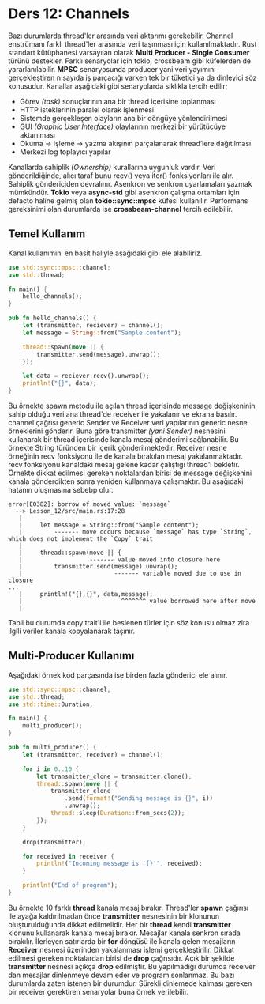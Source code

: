 # Ders 12: Channels

Bazı durumlarda thread'ler arasında veri aktarımı gerekebilir. Channel enstrümanı farklı thread'ler arasında veri taşınması için kullanılmaktadır. Rust standart kütüphanesi varsayılan olarak **Multi Producer - Single Consumer** türünü destekler. Farklı senaryolar için tokio, crossbeam gibi küfelerden de yararlanılabilir. **MPSC** senaryosunda producer yani veri yayımını gerçekleştiren n sayıda iş parçacığı varken tek bir tüketici ya da dinleyici söz konusudur. Kanallar aşağıdaki gibi senaryolarda sıklıkla tercih edilir;

- Görev _(task)_ sonuçlarının ana bir thread içerisine toplanması
- HTTP isteklerinin paralel olarak işlenmesi
- Sistemde gerçekleşen olayların ana bir döngüye yönlendirilmesi
- GUI _(Graphic User Interface)_ olaylarının merkezi bir yürütücüye aktarılması
- Okuma → işleme → yazma akışının parçalanarak thread’lere dağıtılması
- Merkezi log toplayıcı yapılar

Kanallarda sahiplik _(Ownership)_ kurallarına uygunluk vardır. Veri gönderildiğinde, alıcı taraf bunu recv() veya iter() fonksiyonları ile alır. Sahiplik göndericiden devralınır. Asenkron ve senkron uyarlamaları yazmak mümkündür. **Tokio** veya **async-std** gibi asenkron çalışma ortamları için defacto haline gelmiş olan **tokio::sync::mpsc** küfesi kullanılır. Performans gereksinimi olan durumlarda ise **crossbeam-channel** tercih edilebilir.

## Temel Kullanım

Kanal kullanımını en basit haliyle aşağıdaki gibi ele alabiliriz.

```rust
use std::sync::mpsc::channel;
use std::thread;

fn main() {
    hello_channels();
}

pub fn hello_channels() {
    let (transmitter, reciever) = channel();
    let message = String::from("Sample content");

    thread::spawn(move || {
        transmitter.send(message).unwrap();
    });

    let data = reciever.recv().unwrap();
    println!("{}", data);
}
```

Bu örnekte spawn metodu ile açılan thread içerisinde message değişkeninin sahip olduğu veri ana thread'de receiver ile yakalanır ve ekrana basılır. channel çağrısı generic Sender ve Receiver veri yapılarının generic nesne örneklerini gönderir. Buna göre transmitter _(yani Sender)_ nesnesini kullanarak bir thread içerisinde kanala mesaj gönderimi sağlanabilir. Bu örnekte String türünden bir içerik gönderilmektedir. Receiver nesne örneğinin recv fonksiyonu ile de kanala bırakılan mesaj yakalanmaktadır. recv fonksiyonu kanaldaki mesaj gelene kadar çalıştığı thread'i bekletir. Örnekte dikkat edilmesi gereken noktalardan birisi de message değişkenini kanala gönderdikten sonra yeniden kullanmaya çalışmaktır. Bu aşağıdaki hatanın oluşmasına sebebp olur.

```text
error[E0382]: borrow of moved value: `message`
  --> Lesson_12/src/main.rs:17:28
   |
   |     let message = String::from("Sample content");
   |         ------- move occurs because `message` has type `String`, which does not implement the `Copy` trait
   |
   |     thread::spawn(move || {
   |                   ------- value moved into closure here
   |         transmitter.send(message).unwrap();
   |                          ------- variable moved due to use in closure
...
   |     println!("{},{}", data,message);
   |                            ^^^^^^^ value borrowed here after move
   |
```

Tabii bu durumda copy trait'i ile beslenen türler için söz konusu olmaz zira ilgili veriler kanala kopyalanarak taşınır.

## Multi-Producer Kullanımı

Aşağıdaki örnek kod parçasında ise birden fazla gönderici ele alınır.

```rust
use std::sync::mpsc::channel;
use std::thread;
use std::time::Duration;

fn main() {
    multi_producer();
}

pub fn multi_producer() {
    let (transmitter, receiver) = channel();

    for i in 0..10 {
        let transmitter_clone = transmitter.clone();
        thread::spawn(move || {
            transmitter_clone
                .send(format!("Sending message is {}", i))
                .unwrap();
            thread::sleep(Duration::from_secs(2));
        });
    }

    drop(transmitter);

    for received in receiver {
        println!("Incoming message is '{}'", received);
    }

    println!("End of program");
}
```

Bu örnekte 10 farklı **thread** kanala mesaj bırakır. Thread'ler **spawn** çağırısı ile ayağa kaldırılmadan önce **transmitter** nesnesinin bir klonunun oluşturulduğunda dikkat edilmelidir. Her bir **thread** kendi **transmitter** klonunu kullanarak kanala mesaj bırakır. Mesajlar kanala senkron sırada bırakılır. İlerleyen satırlarda bir **for** döngüsü ile kanala gelen mesajların **Receiver** nesnesi üzerinden yakalanması işlemi gerçekleştirilir. Dikkat edilmesi gereken noktalardan birisi de **drop** çağrısıdır. Açık bir şekilde **transmitter** nesnesi açıkça **drop** edilmiştir. Bu yapılmadığı durumda receiver dan mesajlar dinlenmeye devam eder ve program sonlanmaz. Bu bazı durumlarda zaten istenen bir durumdur. Sürekli dinlemede kalması gereken bir receiver gerektiren senaryolar buna örnek verilebilir.
